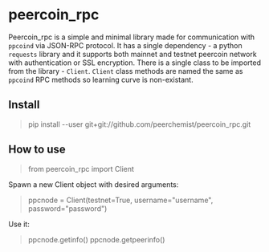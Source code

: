 # peercoin_rpc

Peercoin_rpc is a simple and minimal library made for communication with `ppcoind` via JSON-RPC protocol.
It has a single dependency - a python `requests` library and it supports both mainnet and testnet peercoin network with authentication or SSL encryption.
There is a single class to be imported from the library - `Client`.
`Client` class methods are named the same as `ppcoind` RPC methods so learning curve is non-existant.

## Install

> pip install --user git+git://github.com/peerchemist/peercoin_rpc.git

## How to use

> from peercoin_rpc import Client

Spawn a new Client object with desired arguments:

> ppcnode = Client(testnet=True, username="username", password="password")

Use it:

> ppcnode.getinfo()
> ppcnode.getpeerinfo()

